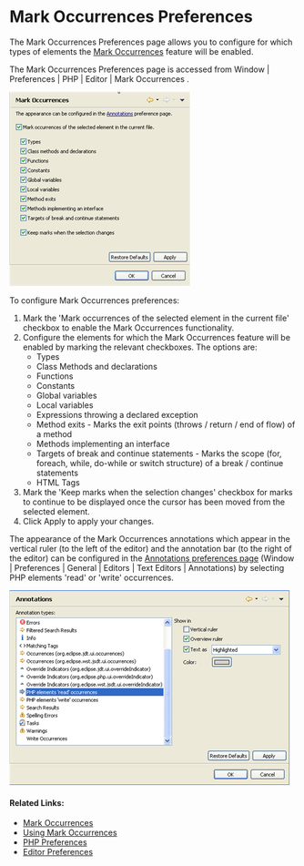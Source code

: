 # Mark Occurrences Preferences

<!--context:mark_occurrences_preferences-->

The Mark Occurrences Preferences page allows you to configure for which types of elements the [Mark Occurrences](../../../016-concepts/048-mark_occurrences.md) feature will be enabled.

The Mark Occurrences Preferences page is accessed from Window | Preferences | PHP | Editor | Mark Occurrences .

![mark_occurrences_preferences.png](images/mark_occurrences_preferences.png "mark_occurrences_preferences.png")

<!--ref-start-->

To configure Mark Occurrences preferences:

 1. Mark the 'Mark occurrences of the selected element in the current file' checkbox to enable the Mark Occurrences functionality.
 2. Configure the elements for which the Mark Occurrences feature will be enabled by marking the relevant checkboxes. The options are:
    * Types
    * Class Methods and declarations
    * Functions
    * Constants
    * Global variables
    * Local variables
    * Expressions throwing a declared exception
    * Method exits - Marks the exit points (throws / return / end of flow) of a method
    * Methods implementing an interface
    * Targets of break and continue statements - Marks the scope (for, foreach, while, do-while or switch structure) of a break / continue statements
    * HTML Tags
 3. Mark the 'Keep marks when the selection changes' checkbox for marks to continue to be displayed once the cursor has been moved from the selected element.
 4. Click Apply to apply your changes.

<!--ref-end-->

The appearance of the Mark Occurrences annotations which appear in the vertical ruler (to the left of the editor) and the annotation bar (to the right of the editor) can be configured in the [Annotations preferences page](PLUGINS_ROOT/org.eclipse.platform.doc.user/reference/ref-22.htm) (Window | Preferences | General | Editors | Text Editors | Annotations) by selecting PHP elements 'read' or 'write' occurrences.

![mark_occurrences_annotations_preferences.png](images/mark_occurrences_annotations_preferences.png "mark_occurrences_annotations_preferences.png")

<!--links-start-->

#### Related Links:

 * [Mark Occurrences](../../../016-concepts/048-mark_occurrences.md)
 * [Using Mark Occurrences](../../../024-tasks/112-using_mark_occurrences.md)
 * [PHP Preferences](../../../032-reference/032-preferences/000-index.md)
 * [Editor Preferences](000-index.md)

<!--links-end-->
